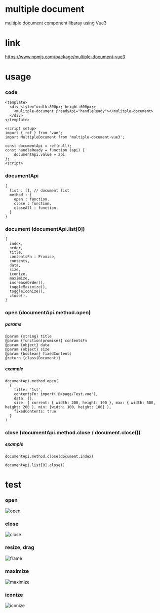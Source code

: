 # multiple document

multiple document component libaray using Vue3

# link

https://www.npmjs.com/package/multiple-document-vue3

# usage

### code
```
<template>
  <div style="width:800px; height:600px;>
    <mulitple-document @readyApi="handleReady"></mulitple-document>
  </div>
</template>

<script setup>
import { ref } from 'vue';
import MultipleDocument from 'multiple-document-vue3';

const documentApi = ref(null);
const handleReady = function (api) {
    documentApi.value = api;
};
<script>
```

### documentApi
```
{
  list : [], // document list
  method : {
    open : function,
    close : function,
    closeAll : function,
  }
}
```

### document (documentApi.list[0])
```
{
  index,
  order,
  title,
  contentsFn : Promise,
  contents,
  data,
  size,
  iconize,
  maximize,
  increaseOrder(),
  toggleMaximize(),
  toggleIconize(),
  close(),
}
```

### open (documentApi.method.open)
##### params
```
@param {string} title
@param {function(promise)} contentsFn
@param {object} data
@param {object} size
@param {boolean} fixedContents
@return {class(Document)}
```
##### example
```
documentApi.method.open(
  { 
    title: '1st', 
    contentsFn: import('@/page/Test.vue'), 
    data: {}, 
    size: { current: { width: 200, height: 100 }, max: { width: 500, height: 200 }, min: {width: 100, height: 100} }, 
    fixedContents: true 
  }
)
```

### close (documentApi.method.close / document.close())

##### example
```
documentApi.method.close(document.index)
```
```
documentApi.list[0].close()
```

# test 

### open
![open](https://user-images.githubusercontent.com/70299085/156945022-4ce7144b-6a7c-4a6c-8b0c-d96c3f8c8180.gif)

### close
![close](https://user-images.githubusercontent.com/70299085/156945033-543614eb-2429-4646-b6eb-5ce0119906c7.gif)

### resize, drag
![frame](https://user-images.githubusercontent.com/70299085/156945050-57facbbe-2ce5-42b0-bcb8-697a9f75b3ed.gif)

### maximize
![maximize](https://user-images.githubusercontent.com/70299085/156945057-950c464b-f7e0-4598-a527-4add25e7cd69.gif)

### iconize
![iconize](https://user-images.githubusercontent.com/70299085/156945061-4e945ff9-4a0b-4c47-ad44-e792011c2234.gif)

